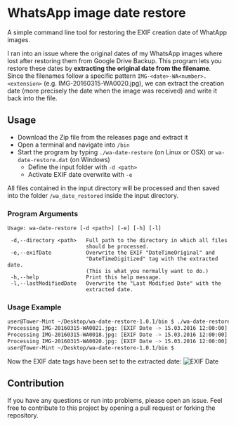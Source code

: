 # WhatsApp image date restore
A simple command line tool for restoring the EXIF creation date of WhatApp images.

I ran into an issue where the original dates of my WhatsApp images where lost after restoring them from Google Drive Backup. 
This program lets you restore these dates by **extracting the original date from the filename**. 
Since the filenames follow a specific pattern `IMG-<date>-WA<number>.<extension>` (e.g. IMG-20160315-WA0020.jpg), we can 
extract the creation date (more precisely the date when the image was received) and write it back into the file.

## Usage
* Download the Zip file from the releases page and extract it
* Open a terminal and navigate into `/bin`
* Start the program by typing `./wa-date-restore` (on Linux or OSX) or `wa-date-restore.dat` (on Windows)
    * Define the input folder with `-d <path>`
    * Activate EXIF date overwrite with `-e`
    
All files contained in the input directory will be processed and then saved into the folder `/wa_date_restored` inside 
the input directory.

### Program Arguments
```
Usage: wa-date-restore [-d <path>] [-e] [-h] [-l]

 -d,--directory <path>   Full path to the directory in which all files
                         should be processed.
 -e,--exifDate           Overwrite the EXIF "DateTimeOriginal" and
                         "DateTimeDigitized" tag with the extracted date.
                         (This is what you normally want to do.)
 -h,--help               Print this help message.
 -l,--lastModifiedDate   Overwrite the "Last Modified Date" with the
                         extracted date.
```

### Usage Example
```bash
user@Tower-Mint ~/Desktop/wa-date-restore-1.0.1/bin $ ./wa-date-restore -d /home/user/Downloads/Photos -e
Processing IMG-20160315-WA0021.jpg: [EXIF Date -> 15.03.2016 12:00:00]
Processing IMG-20160315-WA0018.jpg: [EXIF Date -> 15.03.2016 12:00:00]
Processing IMG-20160315-WA0020.jpg: [EXIF Date -> 15.03.2016 12:00:00]
user@Tower-Mint ~/Desktop/wa-date-restore-1.0.1/bin $ 
```
Now the EXIF date tags have been set to the extracted date:
![EXIF Date](https://i.ibb.co/Tbcqtz0/Screenshot-Exif.png "EXIF Properties")

## Contribution
If you have any questions or run into problems, please open an issue. Feel free to contribute to this project by opening 
a pull request or forking the repository.